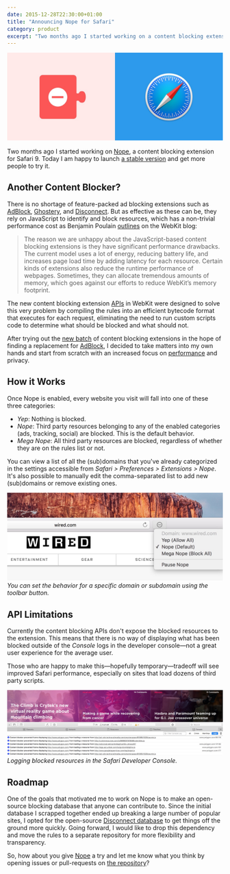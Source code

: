 ```yaml
---
date: 2015-12-28T22:30:00+01:00
title: "Announcing Nope for Safari"
category: product
excerpt: "Two months ago I started working on a content blocking extension for Safari. Today I am happy to announce that it's ready for the masses."
---
```


![Nope Icon](nope-safari-icon.jpg)

Two months ago I started working on [Nope], a content blocking extension for Safari 9. Today I am happy to launch [a stable version][Download Link] and get more people to try it.

## Another Content Blocker?

There is no shortage of feature-packed ad blocking extensions such as [AdBlock], [Ghostery], and [Disconnect]. But as effective as these can be, they rely on JavaScript to identify and block resources, which has a non-trivial performance cost as Benjamin Poulain [outlines][First Look] on the WebKit blog:

> The reason we are unhappy about the JavaScript-based content blocking extensions is they have significant performance drawbacks. The current model uses a lot of energy, reducing battery life, and increases page load time by adding latency for each resource. Certain kinds of extensions also reduce the runtime performance of webpages. Sometimes, they can allocate tremendous amounts of memory, which goes against our efforts to reduce WebKit’s memory footprint.

The new content blocking extension [APIs][Official Documentation] in WebKit were designed to solve this very problem by compiling the rules into an efficient bytecode format that executes for each request, eliminating the need to run custom scripts code to determine what should be blocked and what should not.

After trying out the [new batch][Beta Extensions] of content blocking extensions in the hope of finding a replacement for [AdBlock], I decided to take matters into my own hands and start from scratch with an increased focus on [performance][Targeting Domains] and privacy.

## How it Works

Once Nope is enabled, every website you visit will fall into one of these three categories:

- *Yep*: Nothing is blocked.
- *Nope*: Third party resources belonging to any of the enabled categories (ads, tracking, social) are blocked. This is the default behavior.
- *Mega Nope*: All third party resources are blocked, regardless of whether they are on the rules list or not.

You can view a list of all the (sub)domains that you've already categorized in the settings accessible from  *Safari > Preferences > Extensions > Nope*. It's also possible to manually edit the comma-separated list to add new (sub)domains or remove existing ones.

![Nope Screenshot](nope-screenshot.jpg) _You can set the behavior for a specific domain or subdomain using the toolbar button._

## API Limitations

Currently the content blocking APIs don't expose the blocked resources to the extension. This means that there is no way of displaying what has been blocked outside of the *Console* logs in the developer console—not a great user experience for the average user.

Those who are happy to make this—hopefully temporary—tradeoff will see improved Safari performance, especially on sites that load dozens of third party scripts.

![Safari Developer Console](content-blocked-console.jpg) _Logging blocked resources in the Safari Developer Console._

## Roadmap

One of the goals that motivated me to work on Nope is to make an open-source blocking database that anyone can contribute to. Since the initial database I scrapped together ended up breaking a large number of popular sites, I opted for the open-source [Disconnect database] to get things off the ground more quickly. Going forward, I would like to drop this dependency and move the rules to a separate repository for more flexibility and transparency.

So, how about you give [Nope] a try and let me know what you think by opening issues or pull-requests on [the repository][GitHub]?

[Nope]: https://redalemeden.com/nope
[Download Link]: https://github.com/kaishin/Nope/releases/v1.2.0/
[First Look]: https://webkit.org/blog/3476/content-blockers-first-look/
[Targeting Domains]: https://webkit.org/blog/4062/targeting-domains-with-content-blockers/
[Official Documentation]: https://developer.apple.com/library/prerelease/mac/documentation/Extensions/Conceptual/ContentBlockingRules/Introduction/Introduction.html
[Beta Extensions]: https://beta-extensions.apple.com/?q=block
[AdBlock]: https://getadblock.com
[Ghostery]: https://www.ghostery.com
[Disconnect]: https://disconnect.me/disconnect
[Disconnect database]: https://github.com/disconnectme/disconnect-tracking-protection
[GitHub]: https://github.com/kaishin/Nope
